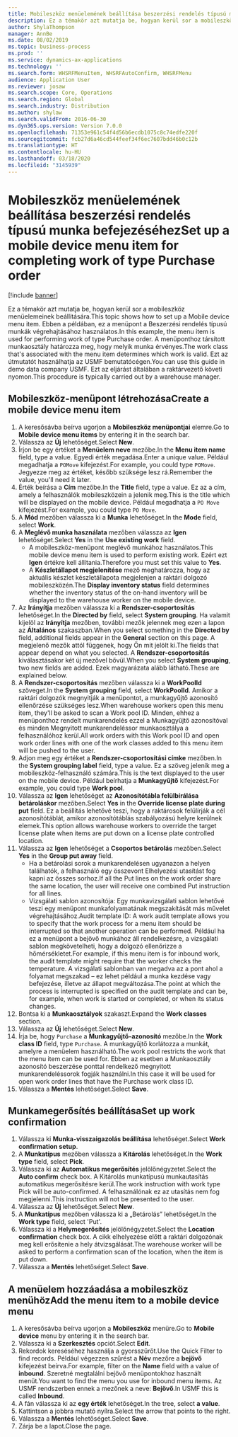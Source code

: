 ```yaml
---
title: Mobileszköz menüelemének beállítása beszerzési rendelés típusú munka befejezéséhez
description: Ez a témakör azt mutatja be, hogyan kerül sor a mobileszköz menüelemeinek beállítására.
author: ShylaThompson
manager: AnnBe
ms.date: 08/02/2019
ms.topic: business-process
ms.prod: ''
ms.service: dynamics-ax-applications
ms.technology: ''
ms.search.form: WHSRFMenuItem, WHSRFAutoConfirm, WHSRFMenu
audience: Application User
ms.reviewer: josaw
ms.search.scope: Core, Operations
ms.search.region: Global
ms.search.industry: Distribution
ms.author: shylaw
ms.search.validFrom: 2016-06-30
ms.dyn365.ops.version: Version 7.0.0
ms.openlocfilehash: 71353e961c54f4d56b6ecdb1075c8c74edfe220f
ms.sourcegitcommit: fcb27d6a46cd544feef34f6ec7607bdd46b0c12b
ms.translationtype: HT
ms.contentlocale: hu-HU
ms.lasthandoff: 03/18/2020
ms.locfileid: "3145939"
---
```

# <a name="set-up-a-mobile-device-menu-item-for-completing-work-of-type-purchase-order"></a><span data-ttu-id="61195-103">Mobileszköz menüelemének beállítása beszerzési rendelés típusú munka befejezéséhez</span><span class="sxs-lookup"><span data-stu-id="61195-103">Set up a mobile device menu item for completing work of type Purchase order</span></span>

[!include [banner](../../includes/banner.md)]

<span data-ttu-id="61195-104">Ez a témakör azt mutatja be, hogyan kerül sor a mobileszköz menüelemeinek beállítására.</span><span class="sxs-lookup"><span data-stu-id="61195-104">This topic shows how to set up a Mobile device menu item.</span></span> <span data-ttu-id="61195-105">Ebben a példában, ez a menüpont a Beszerzési rendelés típusú munkák végrehajtásához használatos.</span><span class="sxs-lookup"><span data-stu-id="61195-105">In this example, the menu item is used for performing work of type Purchase order.</span></span> <span data-ttu-id="61195-106">A menüponthoz társított munkaosztály határozza meg, hogy melyik munka érvényes.</span><span class="sxs-lookup"><span data-stu-id="61195-106">The work class that's associated with the menu item determines which work is valid.</span></span> <span data-ttu-id="61195-107">Ezt az útmutatót használhatja az USMF bemutatócégen.</span><span class="sxs-lookup"><span data-stu-id="61195-107">You can use this guide in demo data company USMF.</span></span> <span data-ttu-id="61195-108">Ezt az eljárást általában a raktárvezető követi nyomon.</span><span class="sxs-lookup"><span data-stu-id="61195-108">This procedure is typically carried out by a warehouse manager.</span></span>


## <a name="create-a-mobile-device-menu-item"></a><span data-ttu-id="61195-109">Mobileszköz-menüpont létrehozása</span><span class="sxs-lookup"><span data-stu-id="61195-109">Create a mobile device menu item</span></span>
1. <span data-ttu-id="61195-110">A keresősávba beírva ugorjon a **Mobileszköz menüpontjai** elemre.</span><span class="sxs-lookup"><span data-stu-id="61195-110">Go to **Mobile device menu items** by entering it in the search bar.</span></span>
2. <span data-ttu-id="61195-111">Válassza az **Új** lehetőséget.</span><span class="sxs-lookup"><span data-stu-id="61195-111">Select **New**.</span></span>
3. <span data-ttu-id="61195-112">Írjon be egy értéket a **Menüelem neve** mezőbe.</span><span class="sxs-lookup"><span data-stu-id="61195-112">In the **Menu item name** field, type a value.</span></span> <span data-ttu-id="61195-113">Egyedi érték megadása.</span><span class="sxs-lookup"><span data-stu-id="61195-113">Enter a unique value.</span></span> <span data-ttu-id="61195-114">Például megadhatja a `POMove` kifejezést.</span><span class="sxs-lookup"><span data-stu-id="61195-114">For example, you could type `POMove`.</span></span> <span data-ttu-id="61195-115">Jegyezze meg az értéket, később szüksége lesz rá.</span><span class="sxs-lookup"><span data-stu-id="61195-115">Remember the value, you'll need it later.</span></span>  
4. <span data-ttu-id="61195-116">Érték beírása a **Cím** mezőbe.</span><span class="sxs-lookup"><span data-stu-id="61195-116">In the **Title** field, type a value.</span></span> <span data-ttu-id="61195-117">Ez az a cím, amely a felhasználók mobileszközein a jelenik meg.</span><span class="sxs-lookup"><span data-stu-id="61195-117">This is the title which will be displayed on the mobile device.</span></span> <span data-ttu-id="61195-118">Például megadhatja a `PO Move` kifejezést.</span><span class="sxs-lookup"><span data-stu-id="61195-118">For example, you could type `PO Move`.</span></span>  
5. <span data-ttu-id="61195-119">A **Mód** mezőben válassza ki a **Munka** lehetőséget.</span><span class="sxs-lookup"><span data-stu-id="61195-119">In the **Mode** field, select **Work**.</span></span>
6. <span data-ttu-id="61195-120">A **Meglévő munka használata** mezőben válassza az **Igen** lehetőséget.</span><span class="sxs-lookup"><span data-stu-id="61195-120">Select **Yes** in the **Use existing work** field.</span></span>
    - <span data-ttu-id="61195-121">A mobileszköz-menüpont meglévő munkához használatos.</span><span class="sxs-lookup"><span data-stu-id="61195-121">This mobile device menu item is used to perform existing work.</span></span> <span data-ttu-id="61195-122">Ezért ezt **Igen** értékre kell állítania.</span><span class="sxs-lookup"><span data-stu-id="61195-122">Therefore you must set this value to **Yes**.</span></span>  
    - <span data-ttu-id="61195-123">A **Készletállapot megjelenítése** mező meghatározza, hogy az aktuális készlet készletállapota megjelenjen a raktári dolgozó mobileszközén.</span><span class="sxs-lookup"><span data-stu-id="61195-123">The **Display inventory status** field determines whether the inventory status of the on-hand inventory will be displayed to the warehouse worker on the mobile device.</span></span>  
7. <span data-ttu-id="61195-124">Az **Irányítja** mezőben válassza ki a **Rendszer-csoportosítás** lehetőséget.</span><span class="sxs-lookup"><span data-stu-id="61195-124">In the **Directed by** field, select **System grouping**.</span></span> <span data-ttu-id="61195-125">Ha valamit kijelöl az **Irányítja** mezőben, további mezők jelennek meg ezen a lapon az **Általános** szakaszban.</span><span class="sxs-lookup"><span data-stu-id="61195-125">When you select something in the **Directed by** field, additional fields appear in the **General** section on this page.</span></span> <span data-ttu-id="61195-126">A megjelenő mezők attól függenek, hogy Ön mit jelölt ki.</span><span class="sxs-lookup"><span data-stu-id="61195-126">The fields that appear depend on what you selected.</span></span> <span data-ttu-id="61195-127">A **Rendszer-csoportosítás** kiválasztásakor két új mezővel bővül.</span><span class="sxs-lookup"><span data-stu-id="61195-127">When you select **System grouping**, two new fields are added.</span></span> <span data-ttu-id="61195-128">Ezek magyarázata alább látható.</span><span class="sxs-lookup"><span data-stu-id="61195-128">These are explained below.</span></span>  
8. <span data-ttu-id="61195-129">A **Rendszer-csoportosítás** mezőben válassza ki a **WorkPoolId** szöveget.</span><span class="sxs-lookup"><span data-stu-id="61195-129">In the **System grouping** field, select **WorkPoolId**.</span></span> <span data-ttu-id="61195-130">Amikor a raktári dolgozók megnyitják a menüpontot, a munkagyűjtő azonosító ellenőrzése szükséges lesz.</span><span class="sxs-lookup"><span data-stu-id="61195-130">When warehouse workers open this menu item, they'll be asked to scan a Work pool ID.</span></span> <span data-ttu-id="61195-131">Minden, ehhez a menüponthoz rendelt munkarendelés ezzel a Munkagyűjtő azonosítóval és minden Megnyitott munkarendeléssor munkaosztálya a felhasználóhoz kerül.</span><span class="sxs-lookup"><span data-stu-id="61195-131">All work orders with this Work pool ID and open work order lines with one of the work classes added to this menu item will be pushed to the user.</span></span>  
9. <span data-ttu-id="61195-132">Adjon meg egy értéket a **Rendszer-csoportosítási címke** mezőben.</span><span class="sxs-lookup"><span data-stu-id="61195-132">In the **System grouping label** field, type a value.</span></span> <span data-ttu-id="61195-133">Ez a szöveg jelenik meg a mobileszköz-felhasználó számára.</span><span class="sxs-lookup"><span data-stu-id="61195-133">This is the text displayed to the user on the mobile device.</span></span> <span data-ttu-id="61195-134">Például beírhatja a **Munkagyűjtő** kifejezést.</span><span class="sxs-lookup"><span data-stu-id="61195-134">For example, you could type **Work pool**.</span></span>  
10. <span data-ttu-id="61195-135">Válassza az **Igen** lehetőséget az **Azonosítótábla felülbírálása betároláskor** mezőben.</span><span class="sxs-lookup"><span data-stu-id="61195-135">Select **Yes** in the **Override license plate during put** field.</span></span> <span data-ttu-id="61195-136">Ez a beállítás lehetővé teszi, hogy a raktárosok felülírják a cél azonosítótáblát, amikor azonosítótáblás szabályozású helyre kerülnek elemek.</span><span class="sxs-lookup"><span data-stu-id="61195-136">This option allows warehouse workers to override the target license plate when items are put down on a license plate controlled location.</span></span>  
11. <span data-ttu-id="61195-137">Válassza az **Igen** lehetőséget a **Csoportos betárolás** mezőben.</span><span class="sxs-lookup"><span data-stu-id="61195-137">Select **Yes** in the **Group put away** field.</span></span>
    - <span data-ttu-id="61195-138">Ha a betárolási sorok a munkarendelésen ugyanazon a helyen találhatók, a felhasználó egy összevont Elhelyezési utasítást fog kapni az összes sorhoz.</span><span class="sxs-lookup"><span data-stu-id="61195-138">If all the Put lines on the work order share the same location, the user will receive one combined Put instruction for all lines.</span></span> 
    - <span data-ttu-id="61195-139">Vizsgálati sablon azonosítója: Egy munkavizsgálati sablon lehetővé teszi egy menüpont munkafolyamatának megszakítását más művelet végrehajtásához.</span><span class="sxs-lookup"><span data-stu-id="61195-139">Audit template ID: A work audit template allows you to specify that the work process for a menu item should be interrupted so that another operation can be performed.</span></span> <span data-ttu-id="61195-140">Például ha ez a menüpont a bejövő munkához áll rendelkezésre, a vizsgálati sablon megkövetelheti, hogy a dolgozó ellenőrizze a hőmérsékletet.</span><span class="sxs-lookup"><span data-stu-id="61195-140">For example, if this menu item is for inbound work, the audit template might require that the worker checks the temperature.</span></span> <span data-ttu-id="61195-141">A vizsgálati sablonban van megadva az a pont ahol a folyamat megszakad – ez lehet például a munka kezdése vagy befejezése, illetve az állapot megváltozása.</span><span class="sxs-lookup"><span data-stu-id="61195-141">The point at which the process is interrupted is specified on the audit template and can be, for example, when work is started or completed, or when its status changes.</span></span>  
12. <span data-ttu-id="61195-142">Bontsa ki a **Munkaosztályok** szakaszt.</span><span class="sxs-lookup"><span data-stu-id="61195-142">Expand the **Work classes** section.</span></span>
13. <span data-ttu-id="61195-143">Válassza az **Új** lehetőséget.</span><span class="sxs-lookup"><span data-stu-id="61195-143">Select **New**.</span></span>
14. <span data-ttu-id="61195-144">Írja be, hogy `Purchase` a **Munkagyűjtő-azonosító** mezőbe.</span><span class="sxs-lookup"><span data-stu-id="61195-144">In the **Work class ID** field, type `Purchase`.</span></span> <span data-ttu-id="61195-145">A munkagyűjtő korlátozza a munkát, amelyre a menüelem használható.</span><span class="sxs-lookup"><span data-stu-id="61195-145">The work pool restricts the work that the menu item can be used for.</span></span> <span data-ttu-id="61195-146">Ebben az esetben a Munkaosztály azonosító beszerzése ponttal rendelkező megnyitott munkarendeléssorok fogják használni.</span><span class="sxs-lookup"><span data-stu-id="61195-146">In this case it will be used for open work order lines that have the Purchase work class ID.</span></span>  
15. <span data-ttu-id="61195-147">Válassza a **Mentés** lehetőséget.</span><span class="sxs-lookup"><span data-stu-id="61195-147">Select **Save**.</span></span>

## <a name="set-up-work-confirmation"></a><span data-ttu-id="61195-148">Munkamegerősítés beállítása</span><span class="sxs-lookup"><span data-stu-id="61195-148">Set up work confirmation</span></span>
1. <span data-ttu-id="61195-149">Válassza ki **Munka-visszaigazolás beállítása** lehetőséget.</span><span class="sxs-lookup"><span data-stu-id="61195-149">Select **Work confirmation setup**.</span></span>
2. <span data-ttu-id="61195-150">A **Munkatípus** mezőben válassza a **Kitárolás** lehetőséget.</span><span class="sxs-lookup"><span data-stu-id="61195-150">In the **Work type** field, select **Pick**.</span></span>
3. <span data-ttu-id="61195-151">Válassza ki az **Automatikus megerősítés** jelölőnégyzetet.</span><span class="sxs-lookup"><span data-stu-id="61195-151">Select the **Auto confirm** check box.</span></span> <span data-ttu-id="61195-152">A Kitárolás munkatípusú munkautasítás automatikus megerősítésre kerül.</span><span class="sxs-lookup"><span data-stu-id="61195-152">The work instruction with work type Pick will be auto-confirmed.</span></span> <span data-ttu-id="61195-153">A felhasználónak ez az utasítás nem fog megjelenni.</span><span class="sxs-lookup"><span data-stu-id="61195-153">This instruction will not be presented to the user.</span></span>  
4. <span data-ttu-id="61195-154">Válassza az **Új** lehetőséget.</span><span class="sxs-lookup"><span data-stu-id="61195-154">Select **New**.</span></span>
5. <span data-ttu-id="61195-155">A **Munkatípus** mezőben válassza ki a „Betárolás” lehetőséget.</span><span class="sxs-lookup"><span data-stu-id="61195-155">In the **Work type** field, select 'Put'.</span></span>
6. <span data-ttu-id="61195-156">Válassza ki a **Helymegerősítés** jelölőnégyzetet.</span><span class="sxs-lookup"><span data-stu-id="61195-156">Select the **Location confirmation** check box.</span></span> <span data-ttu-id="61195-157">A cikk elhelyezése előtt a raktári dolgozónak meg kell erősítenie a hely átvizsgálását.</span><span class="sxs-lookup"><span data-stu-id="61195-157">The warehouse worker will be asked to perform a confirmation scan of the location, when the item is put down.</span></span>  
7. <span data-ttu-id="61195-158">Válassza a **Mentés** lehetőséget.</span><span class="sxs-lookup"><span data-stu-id="61195-158">Select **Save**.</span></span>

## <a name="add-the-menu-item-to-a-mobile-device-menu"></a><span data-ttu-id="61195-159">A menüelem hozzáadása a mobileszköz menühöz</span><span class="sxs-lookup"><span data-stu-id="61195-159">Add the menu item to a mobile device menu</span></span>
1. <span data-ttu-id="61195-160">A keresősávba beírva ugorjon a **Mobileszköz** menüre.</span><span class="sxs-lookup"><span data-stu-id="61195-160">Go to **Mobile device** menu by entering it in the search bar.</span></span>
2. <span data-ttu-id="61195-161">Válassza ki a **Szerkesztés** opciót.</span><span class="sxs-lookup"><span data-stu-id="61195-161">Select **Edit**.</span></span>
3. <span data-ttu-id="61195-162">Rekordok kereséséhez használja a gyorsszűrőt.</span><span class="sxs-lookup"><span data-stu-id="61195-162">Use the Quick Filter to find records.</span></span> <span data-ttu-id="61195-163">Például végezzen szűrést a **Név** mezőre a **bejövő** kifejezést beírva.</span><span class="sxs-lookup"><span data-stu-id="61195-163">For example, filter on the **Name** field with a value of **inbound**.</span></span> <span data-ttu-id="61195-164">Szeretné megtalálni bejövő menüpontokhoz használt menüt.</span><span class="sxs-lookup"><span data-stu-id="61195-164">You want to find the menu you use for inbound menu items.</span></span> <span data-ttu-id="61195-165">Az USMF rendszerben ennek a mezőnek a neve: **Bejövő**.</span><span class="sxs-lookup"><span data-stu-id="61195-165">In USMF this is called **Inbound**.</span></span>  
4. <span data-ttu-id="61195-166">A fán válassza ki az **egy érték** lehetőséget.</span><span class="sxs-lookup"><span data-stu-id="61195-166">In the tree, select **a value**.</span></span>
5. <span data-ttu-id="61195-167">Kattintson a jobbra mutató nyílra.</span><span class="sxs-lookup"><span data-stu-id="61195-167">Select the arrow that points to the right.</span></span>
6. <span data-ttu-id="61195-168">Válassza a **Mentés** lehetőséget.</span><span class="sxs-lookup"><span data-stu-id="61195-168">Select **Save**.</span></span>
7. <span data-ttu-id="61195-169">Zárja be a lapot.</span><span class="sxs-lookup"><span data-stu-id="61195-169">Close the page.</span></span>
